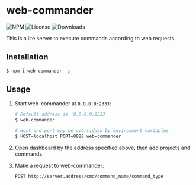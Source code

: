 web-commander
===

![NPM](https://img.shields.io/npm/v/web-commander.svg)
![License](https://img.shields.io/npm/l/web-commander.svg)
![Downloads](https://img.shields.io/npm/dt/web-commander.svg)

This is a lite server to execute commands according to web requests.

Installation
---
``` sh
$ npm i web-commander -g
```

Usage
---
1. Start web-commander at `0.0.0.0:2333`:

   ``` sh
   # Default address is `0.0.0.0:2333`
   $ web-commander

   # Host and port may be overridden by environment variables
   $ HOST=localhost PORT=8888 web-commander
   ```

1. Open dashboard by the address specified above, then add projects and commands.

1. Make a request to web-commander:

   ```
   POST http://server.address/cmd/command_name/command_type
   ```
